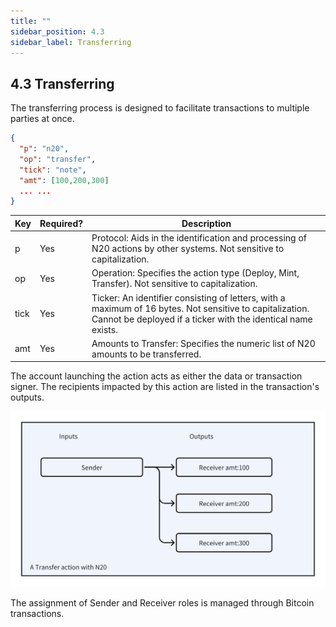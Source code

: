 ```yaml
---
title: ""
sidebar_position: 4.3
sidebar_label: Transferring
---
```


## 4.3 Transferring

The transferring process is designed to facilitate transactions to multiple parties at once.


```json
{ 
  "p": "n20",
  "op": "transfer",
  "tick": "note",
  "amt": [100,200,300]
  ... ...
}
```

| Key | Required? | Description |
| :--- | :--- | --- |
| p | Yes | Protocol: Aids in the identification and processing of N20 actions by other systems. Not sensitive to capitalization. |
| op | Yes | Operation: Specifies the action type (Deploy, Mint, Transfer). Not sensitive to capitalization. |
| tick | Yes | Ticker: An identifier consisting of letters, with a maximum of 16 bytes. Not sensitive to capitalization. Cannot be deployed if a ticker with the identical name exists. |
| amt | Yes | Amounts to Transfer: Specifies the numeric list of N20 amounts to be transferred. |

The account launching the action acts as either the data or transaction signer. The recipients impacted by this action are listed in the transaction's outputs.

![Transfer](./transfer.png)

The assignment of Sender and Receiver roles is managed through Bitcoin transactions.
